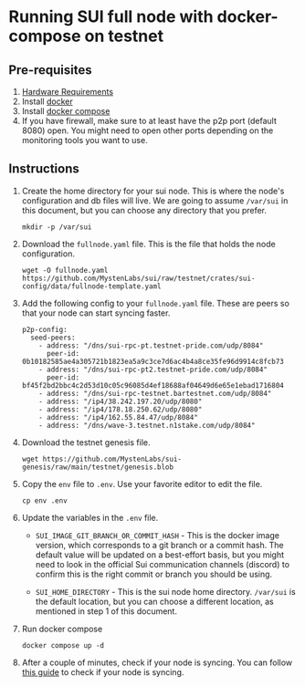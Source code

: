 # Running SUI full node with docker-compose on testnet

## Pre-requisites

1. [Hardware Requirements](https://docs.sui.io/build/fullnode#hardware-requirements)
2. Install [docker](https://docs.docker.com/get-docker/)
3. Install [docker compose](https://docs.docker.com/compose/install/)
4. If you have firewall, make sure to at least have the p2p port (default 8080) open. You might need to open other ports depending on the monitoring tools you want to use.

## Instructions

1. Create the home directory for your sui node. This is where the node's configuration and db files will live. 
   We are going to assume `/var/sui` in this document, but you can choose any directory that you prefer.
   ```
   mkdir -p /var/sui
   ```
2. Download the `fullnode.yaml` file. This is the file that holds the node configuration.
   ```
   wget -O fullnode.yaml https://github.com/MystenLabs/sui/raw/testnet/crates/sui-config/data/fullnode-template.yaml
   ```
3. Add the following config to your `fullnode.yaml` file. These are peers so that your node can start syncing faster.
   ```
   p2p-config:
     seed-peers:
       - address: "/dns/sui-rpc-pt.testnet-pride.com/udp/8084"
         peer-id: 0b10182585ae4a305721b1823ea5a9c3ce7d6ac4b4a8ce35fe96d9914c8fcb73
       - address: "/dns/sui-rpc-pt2.testnet-pride.com/udp/8084"
         peer-id: bf45f2bd2bbc4c2d53d10c05c96085d4ef18688af04649d6e65e1ebad1716804
       - address: "/dns/sui-rpc-testnet.bartestnet.com/udp/8084"
       - address: "/ip4/38.242.197.20/udp/8080"
       - address: "/ip4/178.18.250.62/udp/8080"
       - address: "/ip4/162.55.84.47/udp/8084"
       - address: "/dns/wave-3.testnet.n1stake.com/udp/8084"
   ```
4. Download the testnet genesis file.
   ```
   wget https://github.com/MystenLabs/sui-genesis/raw/main/testnet/genesis.blob
   ```
5. Copy the `env` file to `.env`. Use your favorite editor to edit the file.
   ```
   cp env .env
   ```
6. Update the variables in the `.env` file.
   * `SUI_IMAGE_GIT_BRANCH_OR_COMMIT_HASH` -  This is the docker image version, which corresponds to a git branch or a commit hash.
     The default value will be updated on a best-effort basis, but you might need to look in the official Sui
     communication channels (discord) to confirm this is the right commit or branch you should be using.

   * `SUI_HOME_DIRECTORY` - This is the sui node home directory. `/var/sui` is the default location, but you can choose
     a different location, as mentioned in step 1 of this document.

7. Run docker compose
   ```
   docker compose up -d
   ```

8. After a couple of minutes, check if your node is syncing. You can follow [this guide](https://github.com/testnet-pride/Node-manuals/blob/main/Testnets/Sui/guidePT.md#monitor-fullnode-performance)
   to check if your node is syncing.